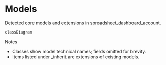 # Models

Detected core models and extensions in spreadsheet_dashboard_account.

```mermaid
classDiagram
```

Notes
- Classes show model technical names; fields omitted for brevity.
- Items listed under _inherit are extensions of existing models.
